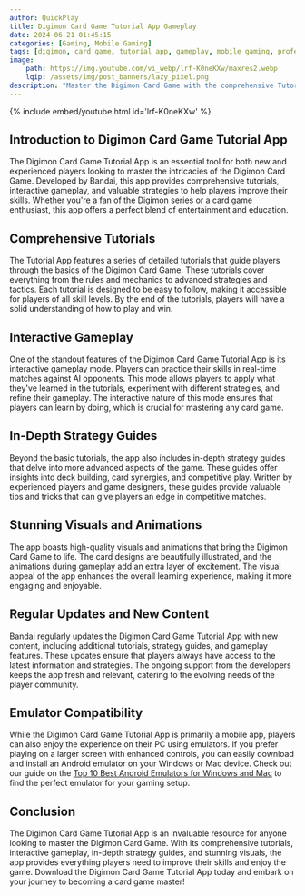 ```yaml
---
author: QuickPlay
title: Digimon Card Game Tutorial App Gameplay
date: 2024-06-21 01:45:15
categories: [Gaming, Mobile Gaming]
tags: [digimon, card game, tutorial app, gameplay, mobile gaming, professional gamers]
image: 
    path: https://img.youtube.com/vi_webp/lrf-K0neKXw/maxres2.webp
    lqip: /assets/img/post_banners/lazy_pixel.png
description: "Master the Digimon Card Game with the comprehensive Tutorial App, exploring its unique gameplay and strategic features."
---
```


{% include embed/youtube.html id='lrf-K0neKXw' %}

## Introduction to Digimon Card Game Tutorial App

The Digimon Card Game Tutorial App is an essential tool for both new and experienced players looking to master the intricacies of the Digimon Card Game. Developed by Bandai, this app provides comprehensive tutorials, interactive gameplay, and valuable strategies to help players improve their skills. Whether you're a fan of the Digimon series or a card game enthusiast, this app offers a perfect blend of entertainment and education.

## Comprehensive Tutorials

The Tutorial App features a series of detailed tutorials that guide players through the basics of the Digimon Card Game. These tutorials cover everything from the rules and mechanics to advanced strategies and tactics. Each tutorial is designed to be easy to follow, making it accessible for players of all skill levels. By the end of the tutorials, players will have a solid understanding of how to play and win.

## Interactive Gameplay

One of the standout features of the Digimon Card Game Tutorial App is its interactive gameplay mode. Players can practice their skills in real-time matches against AI opponents. This mode allows players to apply what they've learned in the tutorials, experiment with different strategies, and refine their gameplay. The interactive nature of this mode ensures that players can learn by doing, which is crucial for mastering any card game.

## In-Depth Strategy Guides

Beyond the basic tutorials, the app also includes in-depth strategy guides that delve into more advanced aspects of the game. These guides offer insights into deck building, card synergies, and competitive play. Written by experienced players and game designers, these guides provide valuable tips and tricks that can give players an edge in competitive matches.

## Stunning Visuals and Animations

The app boasts high-quality visuals and animations that bring the Digimon Card Game to life. The card designs are beautifully illustrated, and the animations during gameplay add an extra layer of excitement. The visual appeal of the app enhances the overall learning experience, making it more engaging and enjoyable.

## Regular Updates and New Content

Bandai regularly updates the Digimon Card Game Tutorial App with new content, including additional tutorials, strategy guides, and gameplay features. These updates ensure that players always have access to the latest information and strategies. The ongoing support from the developers keeps the app fresh and relevant, catering to the evolving needs of the player community.

## Emulator Compatibility

While the Digimon Card Game Tutorial App is primarily a mobile app, players can also enjoy the experience on their PC using emulators. If you prefer playing on a larger screen with enhanced controls, you can easily download and install an Android emulator on your Windows or Mac device. Check out our guide on the [Top 10 Best Android Emulators for Windows and Mac](https://quickplaymobile.github.io/posts/Top-10-Best-Android-Emulators-for-Windows-and-Mac/) to find the perfect emulator for your gaming setup.

## Conclusion

The Digimon Card Game Tutorial App is an invaluable resource for anyone looking to master the Digimon Card Game. With its comprehensive tutorials, interactive gameplay, in-depth strategy guides, and stunning visuals, the app provides everything players need to improve their skills and enjoy the game. Download the Digimon Card Game Tutorial App today and embark on your journey to becoming a card game master!
